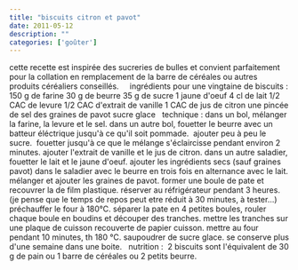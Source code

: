 ```yaml
---
title: "biscuits citron et pavot"
date: 2011-05-12
description: ""
categories: ['goûter']
---
```


          
 cette recette est inspirée&nbsp;des sucreries de bulles&nbsp;et convient parfaitement pour la collation en remplacement de la barre de céréales ou autres produits céréaliers conseillés.   &nbsp;         &nbsp;   ingrédients pour une vingtaine de biscuits :   150 g de farine   30 g de beurre   35 g de sucre   1 jaune d'oeuf   4 cl de lait   1/2 CAC de levure   1/2 CAC d'extrait de vanille   1 CAC de jus de citron   une pincée de sel   des graines de pavot   sucre glace   &nbsp;   technique :   dans un bol, mélanger la farine, la levure et le sel.   dans un autre bol, fouetter le beurre avec un batteur éléctrique jusqu'à ce qu'il soit pommade.&nbsp;   ajouter peu à peu le sucre.&nbsp;   fouetter jusqu'à ce que le mélange s'éclaircisse pendant environ 2 minutes. ajouter l'extrait de vanille et le jus de citron.   dans un autre saladier, fouetter le lait et le jaune d'oeuf.   ajouter les ingrédients secs (sauf graines pavot) dans le saladier avec le beurre en trois fois en alternance avec le lait.   mélanger et ajouter les graines de pavot.   former une boule de pate et recouvrer la de film plastique. réserver au réfrigérateur pendant 3 heures. (je pense que le temps de repos peut etre réduit à 30 minutes, à tester...)   préchauffer le four à 180°C.   séparer la pate en 4 petites boules, rouler chaque boule en boudins et découper des tranches.   mettre les tranches sur une plaque de cuisson recouverte de papier cuisson.   mettre au four pendant 10 minutes, th 180 °C.   saupoudrer de sucre glace.   se conserve plus d'une semaine dans une boite.   &nbsp;   nutrition : &nbsp;2 biscuits sont l'équivalent de 30 g de pain ou 1 barre de céréales ou 2 petits beurre. 

                          
